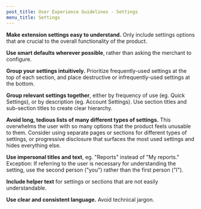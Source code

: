 ```yaml
---
post_title: User Experience Guidelines - Settings
menu_title: Settings
---
```


**Make extension settings easy to understand.** Only include settings options that are crucial to the overall functionality of the product.

**Use smart defaults wherever possible**, rather than asking the merchant to configure.

**Group your settings intuitively.** Prioritize frequently-used settings at the top of each section, and place destructive or infrequently-used settings at the bottom.

**Group relevant settings together**, either by frequency of use (eg. Quick Settings), or by description (eg. Account Settings). Use section titles and sub-section titles to create clear hierarchy.

**Avoid long, tedious lists of many different types of settings.** This overwhelms the user with so many options that the product feels unusable to them. Consider using separate pages or sections for different types of settings, or progressive disclosure that surfaces the most used settings and hides everything else.

**Use impersonal titles and text**, eg. "Reports" instead of "My reports." Exception: If referring to the user is necessary for understanding the setting, use the second person ("you") rather than the first person ("I").

**Include helper text** for settings or sections that are not easily understandable.

**Use clear and consistent language.** Avoid technical jargon.